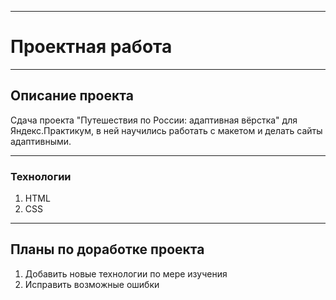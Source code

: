 ------
# Проектная работа
------
## Описание проекта
Сдача проекта "Путешествия по России: адаптивная вёрстка" для Яндекс.Практикум, в ней научились работать с макетом и делать сайты адаптивными.

------
### Технологии

1. HTML
2. CSS
------

## Планы по доработке проекта
1. Добавить новые технологии по мере изучения
2. Исправить возможные ошибки


